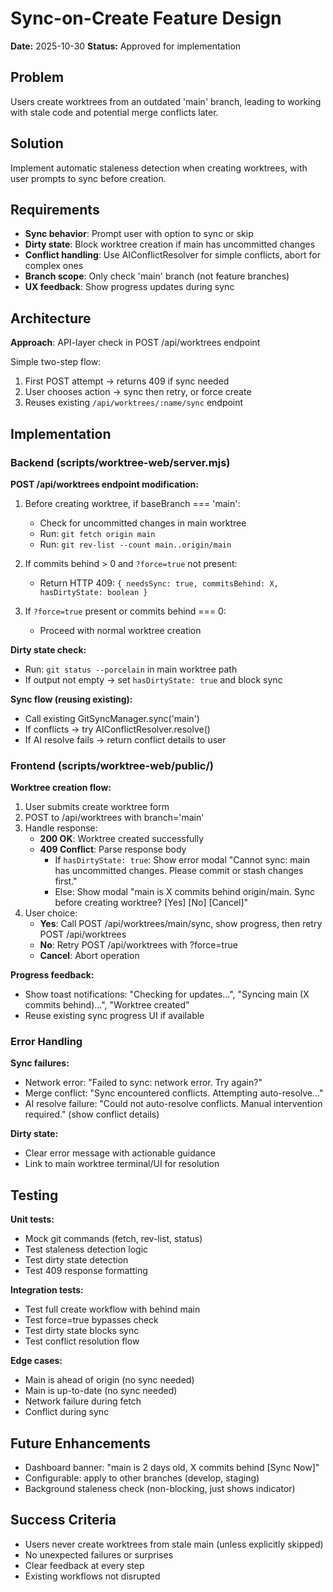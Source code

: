 # Sync-on-Create Feature Design

**Date:** 2025-10-30
**Status:** Approved for implementation

## Problem

Users create worktrees from an outdated 'main' branch, leading to working with stale code and potential merge conflicts later.

## Solution

Implement automatic staleness detection when creating worktrees, with user prompts to sync before creation.

## Requirements

- **Sync behavior**: Prompt user with option to sync or skip
- **Dirty state**: Block worktree creation if main has uncommitted changes
- **Conflict handling**: Use AIConflictResolver for simple conflicts, abort for complex ones
- **Branch scope**: Only check 'main' branch (not feature branches)
- **UX feedback**: Show progress updates during sync

## Architecture

**Approach**: API-layer check in POST /api/worktrees endpoint

Simple two-step flow:
1. First POST attempt → returns 409 if sync needed
2. User chooses action → sync then retry, or force create
3. Reuses existing `/api/worktrees/:name/sync` endpoint

## Implementation

### Backend (scripts/worktree-web/server.mjs)

**POST /api/worktrees endpoint modification:**

1. Before creating worktree, if baseBranch === 'main':
   - Check for uncommitted changes in main worktree
   - Run: `git fetch origin main`
   - Run: `git rev-list --count main..origin/main`

2. If commits behind > 0 and `?force=true` not present:
   - Return HTTP 409: `{ needsSync: true, commitsBehind: X, hasDirtyState: boolean }`

3. If `?force=true` present or commits behind === 0:
   - Proceed with normal worktree creation

**Dirty state check:**
- Run: `git status --porcelain` in main worktree path
- If output not empty → set `hasDirtyState: true` and block sync

**Sync flow (reusing existing):**
- Call existing GitSyncManager.sync('main')
- If conflicts → try AIConflictResolver.resolve()
- If AI resolve fails → return conflict details to user

### Frontend (scripts/worktree-web/public/)

**Worktree creation flow:**

1. User submits create worktree form
2. POST to /api/worktrees with branch='main'
3. Handle response:
   - **200 OK**: Worktree created successfully
   - **409 Conflict**: Parse response body
     - If `hasDirtyState: true`: Show error modal "Cannot sync: main has uncommitted changes. Please commit or stash changes first."
     - Else: Show modal "main is X commits behind origin/main. Sync before creating worktree? [Yes] [No] [Cancel]"
4. User choice:
   - **Yes**: Call POST /api/worktrees/main/sync, show progress, then retry POST /api/worktrees
   - **No**: Retry POST /api/worktrees with ?force=true
   - **Cancel**: Abort operation

**Progress feedback:**
- Show toast notifications: "Checking for updates...", "Syncing main (X commits behind)...", "Worktree created"
- Reuse existing sync progress UI if available

### Error Handling

**Sync failures:**
- Network error: "Failed to sync: network error. Try again?"
- Merge conflict: "Sync encountered conflicts. Attempting auto-resolve..."
- AI resolve failure: "Could not auto-resolve conflicts. Manual intervention required." (show conflict details)

**Dirty state:**
- Clear error message with actionable guidance
- Link to main worktree terminal/UI for resolution

## Testing

**Unit tests:**
- Mock git commands (fetch, rev-list, status)
- Test staleness detection logic
- Test dirty state detection
- Test 409 response formatting

**Integration tests:**
- Test full create workflow with behind main
- Test force=true bypasses check
- Test dirty state blocks sync
- Test conflict resolution flow

**Edge cases:**
- Main is ahead of origin (no sync needed)
- Main is up-to-date (no sync needed)
- Network failure during fetch
- Conflict during sync

## Future Enhancements

- Dashboard banner: "main is 2 days old, X commits behind [Sync Now]"
- Configurable: apply to other branches (develop, staging)
- Background staleness check (non-blocking, just shows indicator)

## Success Criteria

- Users never create worktrees from stale main (unless explicitly skipped)
- No unexpected failures or surprises
- Clear feedback at every step
- Existing workflows not disrupted
